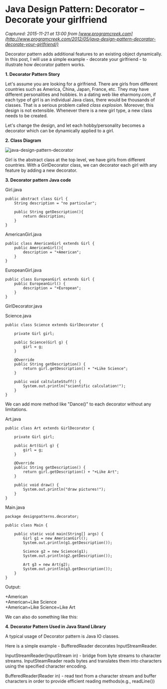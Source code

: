 # Java Design Pattern: Decorator – Decorate your girlfriend

_Captured: 2015-11-21 at 13:00 from [www.programcreek.com](http://www.programcreek.com/2012/05/java-design-pattern-decorator-decorate-your-girlfriend/)_

Decorator pattern adds additional features to an existing object dynamically. In this post, I will use a simple example - decorate your girlfriend - to illustrate how decorator pattern works.

**1\. Decorator Pattern Story**

Let's assume you are looking for a girlfriend. There are girls from different countries such as America, China, Japan, France, etc. They may have different personalities and hobbies. In a dating web like eharmony.com, if each type of girl is an individual Java class, there would be thousands of classes. That is a serious problem called _class explosion_. Moreover, this design is not extensible. Whenever there is a new girl type, a new class needs to be created.

Let's change the design, and let each hobby/personality becomes a decorator which can be dynamically applied to a girl.

**2\. Class Diagram**

![java-design-pattern-decorator](http://www.programcreek.com/wp-content/uploads/2012/05/java-design-pattern-decorator-650x626.jpeg)

Girl is the abstract class at the top level, we have girls from different countries. With a GirlDecorator class, we can decorator each girl with any feature by adding a new decorator.

**3\. Decorator pattern Java code**

Girl.java
    
    
    public abstract class Girl {
    	String description = "no particular";
     
    	public String getDescription(){
    		return description;
    	}
    }

AmericanGirl.java
    
    
    public class AmericanGirl extends Girl {
    	public AmericanGirl(){
    		description = "+American";
    	}
    }

EuropeanGirl.java
    
    
    public class EuropeanGirl extends Girl {
    	public EuropeanGirl() {
    		description = "+European";
    	}
    }

GirlDecorator.java

Science.java
    
    
    public class Science extends GirlDecorator {
     
    	private Girl girl;
     
    	public Science(Girl g) {
    		girl = g;
    	}
     
    	@Override
    	public String getDescription() {
    		return girl.getDescription() + "+Like Science";
    	}
     
    	public void caltulateStuff() {
    		System.out.println("scientific calculation!");
    	}
    }

We can add more method like "Dance()" to each decorator without any limitations.

Art.java
    
    
    public class Art extends GirlDecorator {
     
    	private Girl girl;
     
    	public Art(Girl g) {
    		girl = g;
    	}
     
    	@Override
    	public String getDescription() {
    		return girl.getDescription() + "+Like Art";
    	}
     
    	public void draw() {
    		System.out.println("draw pictures!");
    	}
    }

Main.java
    
    
    package designpatterns.decorator;
     
    public class Main {
     
    	public static void main(String[] args) {
    		Girl g1 = new AmericanGirl();
    		System.out.println(g1.getDescription());
     
    		Science g2 = new Science(g1);
    		System.out.println(g2.getDescription());
     
    		Art g3 = new Art(g2);
    		System.out.println(g3.getDescription());
    	}
    }

Output:

+American  
+American+Like Science  
+American+Like Science+Like Art

We can also do something like this:

**4\. Decorator Pattern Used in Java Stand Library**

A typical usage of Decorator pattern is Java IO classes.

Here is a simple example - BufferedReader decorates InputStreamReader.

InputStreamReader(InputStream in) - bridge from byte streams to character streams. InputSteamReader reads bytes and translates them into characters using the specified character encoding.

BufferedReader(Reader in) - read text from a character stream and buffer characters in order to provide efficient reading methods(e.g., readLine())

